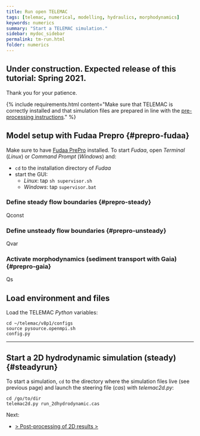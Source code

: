 ```yaml
---
title: Run open TELEMAC
tags: [telemac, numerical, modelling, hydraulics, morphodynamics]
keywords: numerics
summary: "Start a TELEMAC simulation."
sidebar: mydoc_sidebar
permalink: tm-run.html
folder: numerics
---
```


## Under construction. Expected release of this tutorial: Spring 2021.

Thank you for your patience.

{% include requirements.html content="Make sure that TELEMAC is correctly installed and that simulation files are prepared in line with the [pre-processing instructions](tm2d-pre.html)." %}

## Model setup with Fudaa Prepro {#prepro-fudaa}

Make sure to have [Fudaa PrePro](install-telemac.html#fudaa) installed. To start *Fudaa*, open *Terminal* (*Linux*) or *Command Prompt* (*Windows*) and:

* `cd` to the installation directory of *Fudaa*
* start the GUI:
    + *Linux*: tap `sh supervisor.sh`
    + *Windows*: tap `supervisor.bat`

### Define steady flow boundaries {#prepro-steady}

Qconst

### Define unsteady flow boundaries {#prepro-unsteady}

Qvar

### Activate morphodynamics (sediment transport with Gaia) {#prepro-gaia}

Qs

## Load environment and files

Load the TELEMAC *Python* variables: 

```
cd ~/telemac/v8p1/configs
source pysource.openmpi.sh
config.py
```


***

## Start a 2D hydrodynamic simulation (steady) {#steadyrun}

To start a simulation, `cd` to the directory where the simulation files live (see previous page) and launch the steering file (*cas*) with *telemac2d.py*: 

```
cd /go/to/dir
telemac2d.py run_2dhydrodynamic.cas
```

Next:
* [> Post-processing of 2D results >](tm2d-post.html)
